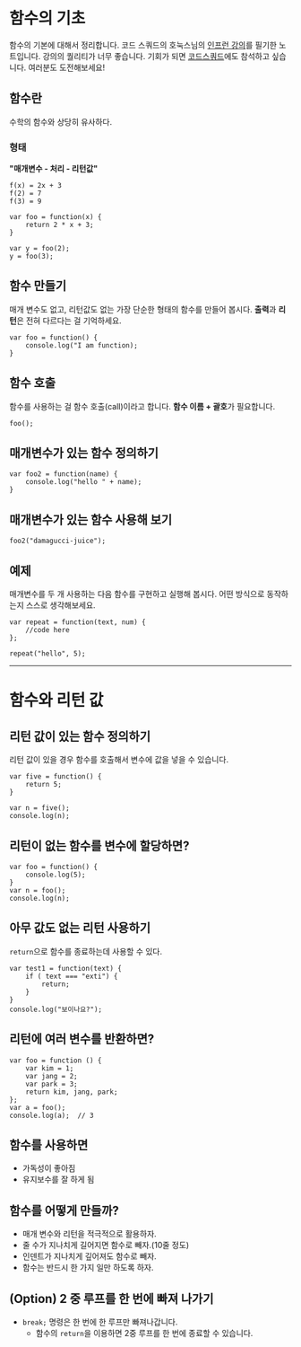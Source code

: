 함수의 기초
===

함수의 기본에 대해서 정리합니다. 
코드 스쿼드의 호눅스님의 [인프런 강의][1]를 필기한 노트입니다. 강의의 퀄리티가 너무 좋습니다. 기회가 되면 [코드스쿼드][2]에도 참석하고 싶습니다. 여러분도 도전해보세요!

## 함수란
수학의 함수와 상당히 유사하다. 

### 형태
**"매개변수 - 처리 - 리턴값"**

```
f(x) = 2x + 3
f(2) = 7 
f(3) = 9

var foo = function(x) {
    return 2 * x + 3;
}

var y = foo(2);
y = foo(3);
```

## 함수 만들기
매개 변수도 없고, 리턴값도 없는 가장 단순한 형태의 함수를 만들어 봅시다. **출력**과 **리턴**은 전혀 다르다는 걸 기억하세요.
```
var foo = function() {
    console.log("I am function);
}
```
## 함수 호출
함수를 사용하는 걸 함수 호출(call)이라고 합니다. **함수 이름 + 괄호**가 필요합니다.
```
foo();
```
## 매개변수가 있는 함수 정의하기
```
var foo2 = function(name) {
    console.log("hello " + name);
}
```
## 매개변수가 있는 함수 사용해 보기
```
foo2("damagucci-juice");
```
## 예제
매개변수를 두 개 사용하는 다음 함수를 구현하고 실행해 봅시다. 어떤 방식으로 동작하는지 스스로 생각해보세요.
```
var repeat = function(text, num) {
    //code here
};

repeat("hello", 5);
```

[1]:https://www.inflearn.com/course/javascript-%EC%9E%90%EB%B0%94%EC%8A%A4%ED%81%AC%EB%A6%BD%ED%8A%B8-codesquad-masters_lv
[2]:https://codesquad.kr/page/masters/be.html

---
함수와 리턴 값
===
## 리턴 값이 있는  함수 정의하기
리턴 값이 있을 경우 함수를 호출해서 변수에 값을 넣을 수 있습니다.
```
var five = function() {
    return 5;
}

var n = five();
console.log(n);
```

## 리턴이 없는 함수를 변수에 할당하면?
```
var foo = function() {
    console.log(5);
}
var n = foo();
console.log(n);
```
## 아무 값도 없는 리턴 사용하기
`return`으로 함수를 종료하는데 사용할 수 있다.
```
var test1 = function(text) {
    if ( text === "exti") {
        return;
    }
}
console.log("보이나요?");
```
## 리턴에 여러 변수를 반환하면?
```
var foo = function () {
    var kim = 1;
    var jang = 2;
    var park = 3;
    return kim, jang, park;
};
var a = foo();
console.log(a);  // 3
```
## 함수를 사용하면
* 가독성이 좋아짐
* 유지보수를 잘 하게 됨

## 함수를 어떻게 만들까?
* 매개 변수와 리턴을 적극적으로 활용하자.
* 줄 수가 지나치게 길어지면 함수로 빼자.(10줄 정도)
* 인덴트가 지나치게 깊어져도 함수로 빼자.
* 함수는 반드시 한 가지 일만 하도록 하자.

## (Option) 2 중 루프를 한 번에 빠져 나가기

* `break;` 명령은 한 번에 한 루프만 빠져나갑니다.
    * 함수의 `return`을 이용하면 2중 루프를 한 번에 종료할 수 있습니다.
